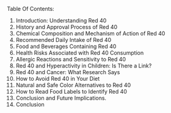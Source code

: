Table Of Contents:

1. Introduction: Understanding Red 40
2. History and Approval Process of Red 40
3. Chemical Composition and Mechanism of Action of Red 40
4. Recommended Daily Intake of Red 40
5. Food and Beverages Containing Red 40
6. Health Risks Associated with Red 40 Consumption
7. Allergic Reactions and Sensitivity to Red 40
8. Red 40 and Hyperactivity in Children: Is There a Link?
9. Red 40 and Cancer: What Research Says
10. How to Avoid Red 40 in Your Diet
11. Natural and Safe Color Alternatives to Red 40
12. How to Read Food Labels to Identify Red 40
13. Conclusion and Future Implications.
14. Conclusion
